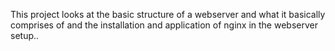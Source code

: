 This project looks at the basic structure of a webserver and what it basically comprises of and the installation and application of nginx in the webserver setup..
